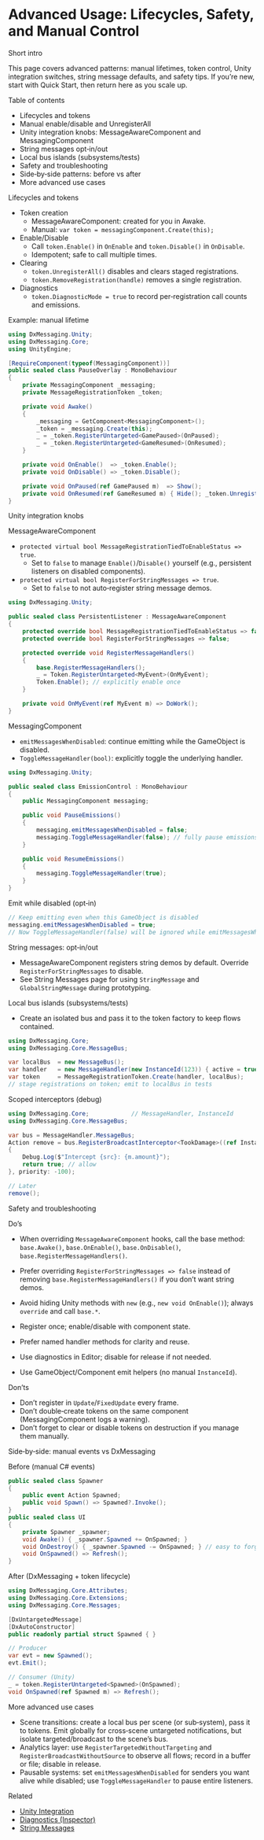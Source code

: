 # Advanced Usage: Lifecycles, Safety, and Manual Control

Short intro

This page covers advanced patterns: manual lifetimes, token control, Unity integration switches, string message defaults, and safety tips. If you’re new, start with Quick Start, then return here as you scale up.

Table of contents

- Lifecycles and tokens
- Manual enable/disable and UnregisterAll
- Unity integration knobs: MessageAwareComponent and MessagingComponent
- String messages opt‑in/out
- Local bus islands (subsystems/tests)
- Safety and troubleshooting
- Side‑by‑side patterns: before vs after
 - More advanced use cases

Lifecycles and tokens

- Token creation
  - MessageAwareComponent: created for you in Awake.
  - Manual: `var token = messagingComponent.Create(this);`
- Enable/Disable
  - Call `token.Enable()` in `OnEnable` and `token.Disable()` in `OnDisable`.
  - Idempotent; safe to call multiple times.
- Clearing
  - `token.UnregisterAll()` disables and clears staged registrations.
  - `token.RemoveRegistration(handle)` removes a single registration.
- Diagnostics
  - `token.DiagnosticMode = true` to record per‑registration call counts and emissions.

Example: manual lifetime

```csharp
using DxMessaging.Unity;
using DxMessaging.Core;
using UnityEngine;

[RequireComponent(typeof(MessagingComponent))]
public sealed class PauseOverlay : MonoBehaviour
{
    private MessagingComponent _messaging;
    private MessageRegistrationToken _token;

    private void Awake()
    {
        _messaging = GetComponent<MessagingComponent>();
        _token = _messaging.Create(this);
        _ = _token.RegisterUntargeted<GamePaused>(OnPaused);
        _ = _token.RegisterUntargeted<GameResumed>(OnResumed);
    }

    private void OnEnable()  => _token.Enable();
    private void OnDisable() => _token.Disable();

    private void OnPaused(ref GamePaused m)  => Show();
    private void OnResumed(ref GameResumed m) { Hide(); _token.UnregisterAll(); }
}
```

Unity integration knobs

MessageAwareComponent

- `protected virtual bool MessageRegistrationTiedToEnableStatus => true`.
  - Set to `false` to manage `Enable()`/`Disable()` yourself (e.g., persistent listeners on disabled components).
- `protected virtual bool RegisterForStringMessages => true`.
  - Set to `false` to not auto‑register string message demos.

```csharp
using DxMessaging.Unity;

public sealed class PersistentListener : MessageAwareComponent
{
    protected override bool MessageRegistrationTiedToEnableStatus => false; // stays enabled when component disables
    protected override bool RegisterForStringMessages => false;             // opt out of string demos

    protected override void RegisterMessageHandlers()
    {
        base.RegisterMessageHandlers();
        _ = Token.RegisterUntargeted<MyEvent>(OnMyEvent);
        Token.Enable(); // explicitly enable once
    }

    private void OnMyEvent(ref MyEvent m) => DoWork();
}
```

MessagingComponent

- `emitMessagesWhenDisabled`: continue emitting while the GameObject is disabled.
- `ToggleMessageHandler(bool)`: explicitly toggle the underlying handler.

```csharp
using DxMessaging.Unity;

public sealed class EmissionControl : MonoBehaviour
{
    public MessagingComponent messaging;

    public void PauseEmissions()
    {
        messaging.emitMessagesWhenDisabled = false;
        messaging.ToggleMessageHandler(false); // fully pause emissions
    }

    public void ResumeEmissions()
    {
        messaging.ToggleMessageHandler(true);
    }
}
```

Emit while disabled (opt‑in)

```csharp
// Keep emitting even when this GameObject is disabled
messaging.emitMessagesWhenDisabled = true;
// Now ToggleMessageHandler(false) will be ignored while emitMessagesWhenDisabled is true
```

String messages: opt‑in/out

- MessageAwareComponent registers string demos by default. Override `RegisterForStringMessages` to disable.
- See String Messages page for using `StringMessage` and `GlobalStringMessage` during prototyping.

Local bus islands (subsystems/tests)

- Create an isolated bus and pass it to the token factory to keep flows contained.

```csharp
using DxMessaging.Core;
using DxMessaging.Core.MessageBus;

var localBus  = new MessageBus();
var handler   = new MessageHandler(new InstanceId(123)) { active = true };
var token     = MessageRegistrationToken.Create(handler, localBus);
// stage registrations on token; emit to localBus in tests
```

Scoped interceptors (debug)

```csharp
using DxMessaging.Core;            // MessageHandler, InstanceId
using DxMessaging.Core.MessageBus;

var bus = MessageHandler.MessageBus;
Action remove = bus.RegisterBroadcastInterceptor<TookDamage>((ref InstanceId src, ref TookDamage m) =>
{
    Debug.Log($"Intercept {src}: {m.amount}");
    return true; // allow
}, priority: -100);

// Later
remove();
```

Safety and troubleshooting

Do’s

- When overriding `MessageAwareComponent` hooks, call the base method: `base.Awake()`, `base.OnEnable()`, `base.OnDisable()`, `base.RegisterMessageHandlers()`.
- Prefer overriding `RegisterForStringMessages => false` instead of removing `base.RegisterMessageHandlers()` if you don’t want string demos.
- Avoid hiding Unity methods with `new` (e.g., `new void OnEnable()`); always `override` and call `base.*`.

- Register once; enable/disable with component state.
- Prefer named handler methods for clarity and reuse.
- Use diagnostics in Editor; disable for release if not needed.
- Use GameObject/Component emit helpers (no manual `InstanceId`).

Don’ts

- Don’t register in `Update`/`FixedUpdate` every frame.
- Don’t double‑create tokens on the same component (MessagingComponent logs a warning).
- Don’t forget to clear or disable tokens on destruction if you manage them manually.

Side‑by‑side: manual events vs DxMessaging

Before (manual C# events)

```csharp
public sealed class Spawner
{
    public event Action Spawned;
    public void Spawn() => Spawned?.Invoke();
}
public sealed class UI
{
    private Spawner _spawner;
    void Awake() { _spawner.Spawned += OnSpawned; }
    void OnDestroy() { _spawner.Spawned -= OnSpawned; } // easy to forget
    void OnSpawned() => Refresh();
}
```

After (DxMessaging + token lifecycle)

```csharp
using DxMessaging.Core.Attributes;
using DxMessaging.Core.Extensions;
using DxMessaging.Core.Messages;

[DxUntargetedMessage]
[DxAutoConstructor]
public readonly partial struct Spawned { }

// Producer
var evt = new Spawned();
evt.Emit();

// Consumer (Unity)
_ = token.RegisterUntargeted<Spawned>(OnSpawned);
void OnSpawned(ref Spawned m) => Refresh();
```

More advanced use cases

- Scene transitions: create a local bus per scene (or sub‑system), pass it to tokens. Emit globally for cross‑scene untargeted notifications, but isolate targeted/broadcast to the scene’s bus.
- Analytics layer: use `RegisterTargetedWithoutTargeting` and `RegisterBroadcastWithoutSource` to observe all flows; record in a buffer or file; disable in release.
- Pausable systems: set `emitMessagesWhenDisabled` for senders you want alive while disabled; use `ToggleMessageHandler` to pause entire listeners.

Related

- [Unity Integration](Docs/UnityIntegration.md)
- [Diagnostics (Inspector)](Docs/Diagnostics.md)
- [String Messages](Docs/StringMessages.md)
